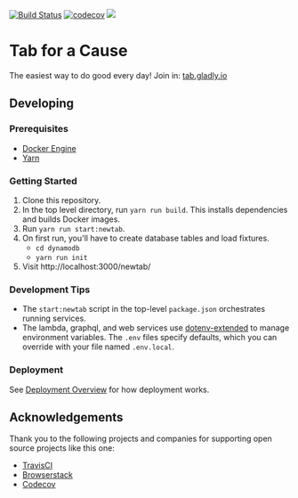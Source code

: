 [![Build Status](https://travis-ci.com/gladly-team/tab.svg?branch=master)](https://travis-ci.com/gladly-team/tab)
[![codecov](https://codecov.io/gh/gladly-team/tab/branch/master/graph/badge.svg)](https://codecov.io/gh/gladly-team/tab)
<a href="https://www.browserstack.com/automate/public-build/ZDB3cGJEVUxPcTc2Y0g4L1BPU3UyRWpmL3NlVEM1N0p3M3cvQ1Bxb0lEQT0tLXA1aEcvM21iZng4eG5NOTVIZUVHMnc9PQ==--b8f278737dc1219bf657bc70fd9f0c5f4652199a"><img src='https://www.browserstack.com/automate/badge.svg?badge_key=ZDB3cGJEVUxPcTc2Y0g4L1BPU3UyRWpmL3NlVEM1N0p3M3cvQ1Bxb0lEQT0tLXA1aEcvM21iZng4eG5NOTVIZUVHMnc9PQ==--b8f278737dc1219bf657bc70fd9f0c5f4652199a'/></a>

# Tab for a Cause
The easiest way to do good every day! Join in: [tab.gladly.io](https://tab.gladly.io/)

## Developing

### Prerequisites
* [Docker Engine](https://docs.docker.com/engine/installation/)
* [Yarn](https://yarnpkg.com/en/)

### Getting Started

1. Clone this repository.
2. In the top level directory, run `yarn run build`. This installs dependencies and builds Docker images.
3. Run `yarn run start:newtab`.
4. On first run, you'll have to create database tables and load fixtures.
    * `cd dynamodb`
    * `yarn run init`
5. Visit http://localhost:3000/newtab/

### Development Tips

* The `start:newtab` script in the top-level `package.json` orchestrates running services.
* The lambda, graphql, and web services use [dotenv-extended](https://www.npmjs.com/package/dotenv-extended) to manage environment variables. The `.env` files specify defaults, which you can override with your file named `.env.local`.

### Deployment
See [Deployment Overview](./DEPLOYMENT.md) for how deployment works.

## Acknowledgements
Thank you to the following projects and companies for supporting open source projects like this one:
* [TravisCI](https://travis-ci.org/)
* [Browserstack](https://www.browserstack.com)
* [Codecov](https://codecov.io)
